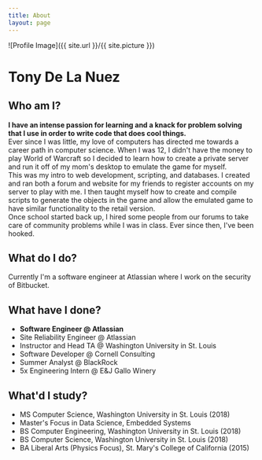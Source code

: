 ```yaml
---
title: About
layout: page
---
```

![Profile Image]({{ site.url }}/{{ site.picture }})
<h1> Tony De La Nuez </h1>
<h2> Who am I? </h2>
<p>
<strong> I have an intense passion for learning and a knack for problem solving that I use in order to write code that does cool things. </strong>
<br />
Ever since I was little, my love of computers has directed me towards a career path in computer science. When I was 12, I didn't have the money to play World of Warcraft so I decided to learn how to create a private server and run it off of my mom's desktop to emulate the game for myself.
<br />
This was my intro to web development, scripting, and databases.
I created and ran both a forum and website for my friends to register accounts on my server to play with me. I then taught myself how to create and compile scripts to generate the objects in the game and allow the emulated game to have similar functionality to the retail version.
<br />
Once school started back up, I hired some people from our forums to take care of community problems while I was in class. Ever since then, I've been hooked.
</p>


<h2> What do I do? </h2>
<p>
Currently I'm a software engineer at Atlassian where I work on the security of Bitbucket.
</p>

<h2> What have I done? </h2>
<ul class="skill-list">
	<li><strong>Software Engineer @ Atlassian</strong></li>
	<li>Site Reliability Engineer @ Atlassian </li>
	<li>Instructor and Head TA @ Washington University in St. Louis </li>
	<li>Software Developer @ Cornell Consulting</li>
	<li>Summer Analyst @ BlackRock</li>
	<li>5x Engineering Intern @ E&J Gallo Winery</li>
</ul>

<h2> What'd I study? </h2>
<ul class="skill-list">
	<li>MS Computer Science, Washington University in St. Louis (2018)</li>
	<li>Master's Focus in Data Science, Embedded Systems</li>
	<li>BS Computer Engineering, Washington University in St. Louis (2018)</li>
	<li>BS Computer Science, Washington University in St. Louis (2018)</li>
	<li>BA Liberal Arts (Physics Focus), St. Mary's College of California (2015)</li>
</ul>
